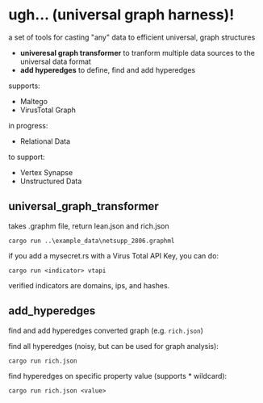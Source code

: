 # ugh... (universal graph harness)!

a set of tools for casting "any" data to efficient universal, graph structures

- **univeresal graph transformer** to tranform multiple data sources to the universal data format
- **add hyperedges** to define, find and add hyperedges

supports:
- Maltego
- VirusTotal Graph

in progress:
- Relational Data

to support:
- Vertex Synapse
- Unstructured Data

## universal_graph_transformer

takes .graphm file, return lean.json and rich.json

`cargo run ..\example_data\netsupp_2806.graphml`

if you add a mysecret.rs with a Virus Total API Key, you can do:

`cargo run <indicator> vtapi`

verified indicators are domains, ips, and hashes.


## add_hyperedges
find and add hyperedges converted graph (e.g. `rich.json`)

find all hyperedges (noisy, but can be used for graph analysis):

`cargo run rich.json`

find hyperedges on specific property value (supports * wildcard):

`cargo run rich.json <value>`
